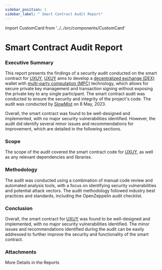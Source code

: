 ```yaml
---
sidebar_position: 1
sidebar_label: " Smart Contract Audit Report"
---
```


import CustomCard from '../../src/components/CustomCard'

# Smart Contract Audit Report

### Executive Summary


This report presents the findings of a security audit conducted on the smart contract for [UXUY](https://uxuy.com), [UXUY](https://uxuy.com) aims to develop a [decentralized exchange (DEX)](https://en.wikipedia.org/wiki/Decentralized_finance#Decentralized_exchanges) wallet with [multi-party computation (MPC)](https://en.wikipedia.org/wiki/Secure_multi-party_computation) technology, which allows for secure private key management and transaction signing without exposing the private key to any single participant. The smart contract audit was conducted to ensure the security and integrity of the project's code. The audit was conducted by [SlowMist](https://slowmist.com) on 8 May, 2023.

Overall, the smart contract was found to be well-designed and implemented, with no major security vulnerabilities identified. However, the audit did identify several minor issues and recommendations for improvement, which are detailed in the following sections.

### Scope

The scope of the audit covered the smart contract code for [UXUY](https://uxuy.com), as well as any relevant dependencies and libraries.

### Methodology

The audit was conducted using a combination of manual code review and automated analysis tools, with a focus on identifying security vulnerabilities and potential attack vectors. The audit methodology followed industry best practices and standards, including the OpenZeppelin audit checklist.

### Conclusion


Overall, the smart contract for [UXUY](https://uxuy.com) was found to be well-designed and implemented, with no major security vulnerabilities identified. The minor issues and recommendations identified during the audit can be easily addressed to further improve the security and functionality of the smart contract.

### Attachments

More Details in the Reports

<CustomCard title="SlowMist-Audit-Report-UXUY-Protocol-Phase2.pdf"  description="DownLoad SlowMist-Audit-Report-UXUY-Protocol-Phase2.pdf"  link="pathname:///assets/SlowMist-Audit-Report-UXUY-Protocol-Phase2.pdf" />
